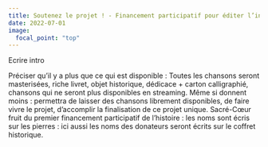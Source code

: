 ```yaml
---
title: Soutenez le projet ! - Financement participatif pour éditer l’intégrale
date: 2022-07-01
image:
  focal_point: "top"
---
```


Ecrire intro

<!--more-->

Préciser qu’il y a plus que ce qui est disponible : Toutes les chansons seront masterisées, riche livret, objet historique, dédicace + carton calligraphié, chansons qui ne seront plus disponibles en streaming.
Même si donnent moins : permettra de laisser des chansons librement disponibles, de faire vivre le projet, d’accomplir la finalisation de ce projet unique. Sacré-Cœur fruit du premier financement participatif de l’histoire : les noms sont écris sur les pierres : ici aussi les noms des donateurs seront écrits sur le coffret historique.

